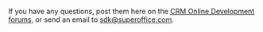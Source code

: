 <!-- markdownlint-disable-file MD041 -->
If you have any questions, post them here on the [CRM Online Development forums][8], or send an email to sdk@superoffice.com.

<!-- Referenced links -->
[8]: https://community.superoffice.com/en/technical/forums/api-forums/
